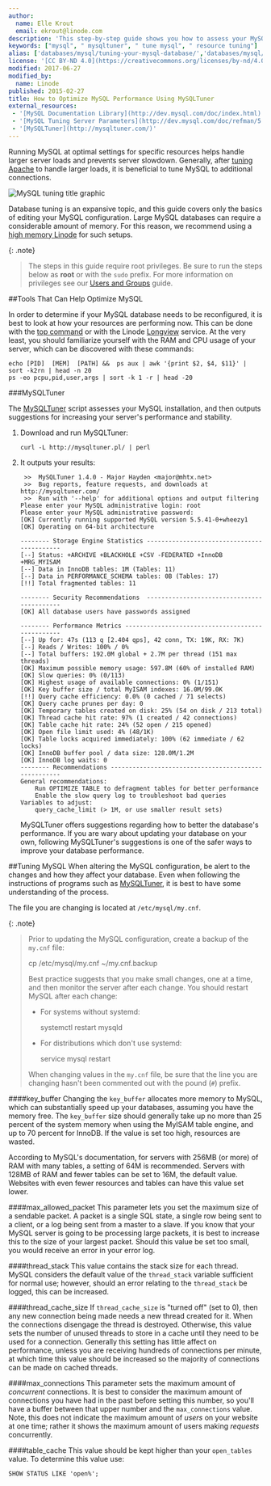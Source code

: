 ```yaml
---
author:
  name: Elle Krout
  email: ekrout@linode.com
description: 'This step-by-step guide shows you how to assess your MySQL database performance using MySQLTuner to ensure optimum resource usage.'
keywords: ["mysql", " mysqltuner", " tune mysql", " resource tuning"]
alias: ['databases/mysql/tuning-your-mysql-database/','databases/mysql/mysql-performance-tuning-tutorial/']
license: '[CC BY-ND 4.0](https://creativecommons.org/licenses/by-nd/4.0)'
modified: 2017-06-27
modified_by:
  name: Linode
published: 2015-02-27
title: How to Optimize MySQL Performance Using MySQLTuner
external_resources:
 - '[MySQL Documentation Library](http://dev.mysql.com/doc/index.html)'
 - '[MySQL Tuning Server Parameters](http://dev.mysql.com/doc/refman/5.7/en/server-parameters.html)'
 - '[MySQLTuner](http://mysqltuner.com/)'
---
```


Running MySQL at optimal settings for specific resources helps handle larger server loads and prevents server slowdown. Generally, after [tuning Apache](/docs/websites/apache-tips-and-tricks/tuning-your-apache-server) to handle larger loads, it is beneficial to tune MySQL to additional connections.

![MySQL tuning title graphic](/docs/assets/optimize_mysql_using_mysql_tuner_title_graphic.png)

Database tuning is an expansive topic, and this guide covers only the basics of editing your MySQL configuration. Large MySQL databases can require a considerable amount of memory. For this reason, we recommend using a [high memory Linode](https://www.linode.com/pricing#high-memory) for such setups. 

{: .note}
>
>The steps in this guide require root privileges. Be sure to run the steps below as **root** or with the `sudo` prefix. For more information on privileges see our [Users and Groups](/docs/tools-reference/linux-users-and-groups) guide.

##Tools That Can Help Optimize MySQL

In order to determine if your MySQL database needs to be reconfigured, it is best to look at how your resources are performing now. This can be done with the [top command](/docs/uptime/monitoring/top-htop-iotop) or with the Linode [Longview](/docs/platform/longview/longview) service. At the very least, you should familiarize yourself with the RAM and CPU usage of your server, which can be discovered with these commands:

	echo [PID]  [MEM]  [PATH] &&  ps aux | awk '{print $2, $4, $11}' | sort -k2rn | head -n 20
	ps -eo pcpu,pid,user,args | sort -k 1 -r | head -20

###MySQLTuner

The [MySQLTuner](http://mysqltuner.com/) script assesses your MySQL installation, and then outputs suggestions for increasing your server's performance and stability.

1.  Download and run MySQLTuner:

		curl -L http://mysqltuner.pl/ | perl

2.  It outputs your results:

		 >>  MySQLTuner 1.4.0 - Major Hayden <major@mhtx.net>
		 >>  Bug reports, feature requests, and downloads at http://mysqltuner.com/
		 >>  Run with '--help' for additional options and output filtering
		Please enter your MySQL administrative login: root
		Please enter your MySQL administrative password:
		[OK] Currently running supported MySQL version 5.5.41-0+wheezy1
		[OK] Operating on 64-bit architecture

		-------- Storage Engine Statistics -------------------------------------------
		[--] Status: +ARCHIVE +BLACKHOLE +CSV -FEDERATED +InnoDB +MRG_MYISAM
		[--] Data in InnoDB tables: 1M (Tables: 11)
		[--] Data in PERFORMANCE_SCHEMA tables: 0B (Tables: 17)
		[!!] Total fragmented tables: 11

		-------- Security Recommendations  -------------------------------------------
		[OK] All database users have passwords assigned

		-------- Performance Metrics -------------------------------------------------
		[--] Up for: 47s (113 q [2.404 qps], 42 conn, TX: 19K, RX: 7K)
		[--] Reads / Writes: 100% / 0%
		[--] Total buffers: 192.0M global + 2.7M per thread (151 max threads)
		[OK] Maximum possible memory usage: 597.8M (60% of installed RAM)
		[OK] Slow queries: 0% (0/113)
		[OK] Highest usage of available connections: 0% (1/151)
		[OK] Key buffer size / total MyISAM indexes: 16.0M/99.0K
		[!!] Query cache efficiency: 0.0% (0 cached / 71 selects)
		[OK] Query cache prunes per day: 0
		[OK] Temporary tables created on disk: 25% (54 on disk / 213 total)
		[OK] Thread cache hit rate: 97% (1 created / 42 connections)
		[OK] Table cache hit rate: 24% (52 open / 215 opened)
		[OK] Open file limit used: 4% (48/1K)
		[OK] Table locks acquired immediately: 100% (62 immediate / 62 locks)
		[OK] InnoDB buffer pool / data size: 128.0M/1.2M
		[OK] InnoDB log waits: 0
		-------- Recommendations -----------------------------------------------------
		General recommendations:
		    Run OPTIMIZE TABLE to defragment tables for better performance
		    Enable the slow query log to troubleshoot bad queries
		Variables to adjust:
		    query_cache_limit (> 1M, or use smaller result sets)

	MySQLTuner offers suggestions regarding how to better the database's performance. If you are wary about updating your database on your own, following MySQLTuner's suggestions is one of the safer ways to improve your database performance.

##Tuning MySQL
When altering the MySQL configuration, be alert to the changes and how they affect your database. Even when following the instructions of programs such as [MySQLTuner](#mysqltuner), it is best to have some understanding of the process.

The file you are changing is located at `/etc/mysql/my.cnf`.

{: .note}
>
>Prior to updating the MySQL configuration, create a backup of the `my.cnf` file:
>
>	cp /etc/mysql/my.cnf ~/my.cnf.backup
>
>Best practice suggests that you make small changes, one at a time, and then monitor the server after each change. You should restart MySQL after each change:
>
>-	For systems without systemd:
>
>		systemctl restart mysqld
>
>-	For distributions which don't use systemd:
>
>		service mysql restart
>
>When changing values in the `my.cnf` file, be sure that the line you are changing hasn't been commented out with the pound (`#`) prefix.

####key_buffer
Changing the `key_buffer` allocates more memory to MySQL, which can substantially speed up your databases, assuming you have the memory free. The `key_buffer` size should generally take up no more than 25 percent of the system memory when using the MyISAM table engine, and up to 70 percent for InnoDB. If the value is set too high, resources are wasted. 

According to MySQL's documentation, for servers with 256MB (or more) of RAM with many tables, a setting of 64M is recommended. Servers with 128MB of RAM and fewer tables can be set to 16M, the default value. Websites with even fewer resources and tables can have this value set lower.

####max_allowed_packet
This parameter lets you set the maximum size of a sendable packet. A packet is a single SQL state, a single row being sent to a client, or a log being sent from a master to a slave. If you know that your MySQL server is going to be processing large packets, it is best to increase this to the size of your largest packet. Should this value be set too small, you would receive an error in your error log.

####thread_stack
This value contains the stack size for each thread. MySQL considers the default value of the `thread_stack` variable sufficient for normal use; however, should an error relating to the `thread_stack` be logged, this can be increased.

####thread_cache_size
If `thread_cache_size` is "turned off" (set to 0), then any new connection being made needs a new thread created for it. When the connections disengage the thread is destroyed. Otherwise, this value sets the number of unused threads to store in a cache until they need to be used for a connection. Generally this setting has little affect on performance, unless you are receiving hundreds of connections per minute, at which time this value should be increased so the majority of connections can be made on cached threads.

####max_connections
This parameter sets the maximum amount of *concurrent* connections. It is best to consider the maximum amount of connections you have had in the past before setting this number, so you'll have a buffer between that upper number and the `max_connections` value. Note, this does not indicate the maximum amount of *users* on your website at one time; rather it shows the maximum amount of users making *requests* concurrently.

####table_cache
This value should be kept higher than your `open_tables` value. To determine this value use:

	SHOW STATUS LIKE 'open%';
